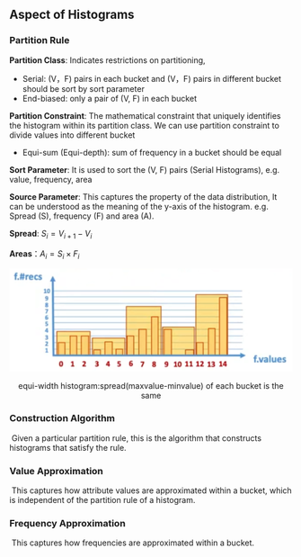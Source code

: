 ## Aspect of Histograms

### Partition Rule

**Partition Class**: Indicates restrictions on partitioning, 

- Serial: (V，F) pairs in each bucket and (V，F) pairs in different bucket should be sort by sort parameter 
- End-biased: only a pair of (V, F) in each bucket

**Partition Constraint**: The mathematical constraint that uniquely identifies the histogram within its partition class. We can use partition constraint to divide values into different bucket  

- Equi-sum (Equi-depth): sum of frequency in a bucket should be equal

**Sort Parameter**: It is used to sort the (V, F) pairs (Serial Histograms), e.g. value, frequency, area

**Source Parameter**: This captures the property of the data distribution, It can be understood as the meaning of the y-axis of the histogram. e.g. Spread (S), frequency (F) and area (A).

**Spread**: $S_i=V_{i+1}-V_i$

**Areas**：$A_i=S_i \times F_i$

<img src=".\Conception of Histograms\1.png" alt="1" />

<center><p>equi-width histogram:spread(maxvalue-minvalue) of each bucket is the same</p></center>

### Construction Algorithm

​		Given a particular partition rule, this is the algorithm that constructs histograms that satisfy the rule.

### Value Approximation

​		This captures how attribute values are approximated within a bucket, which is independent of the partition rule of a histogram.

### Frequency Approximation

​		This captures how frequencies are approximated within a bucket.

